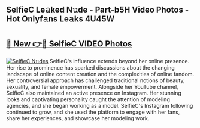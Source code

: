 ## SelfieC Le𝚊ked N𝚞de - Part-b5H Video Photos - Hot Onlyf𝚊ns Le𝚊ks 4U45W

# <h2><a href="http://ab4821.deff.icu/?id=SelfieC">🔗 New 👉🔴 SelfieC VIDEO Photos</a></h2>

[![SelfieC N𝚞des](https://i.imgur.com/rIISA9y.gif)](http://ab4821.deff.icu/?id=SelfieC)
SelfieC's influence extends beyond her online presence. Her rise to prominence has sparked discussions about the changing landscape of online content creation and the complexities of online fandom. Her controversial approach has challenged traditional notions of beauty, sexuality, and female empowerment. Alongside her YouTube channel, SelfieC also maintained an active presence on Instagram. Her stunning looks and captivating personality caught the attention of modeling agencies, and she began working as a model. SelfieC's Instagram following continued to grow, and she used the platform to engage with her fans, share her experiences, and showcase her modeling work.
